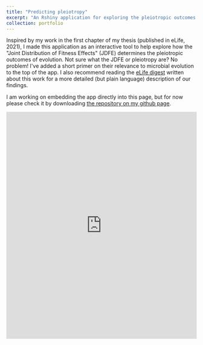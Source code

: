 ```yaml
---
title: "Predicting pleiotropy"
excerpt: "An Rshiny application for exploring the pleiotropic outcomes of evolution <br/><img src='/images/500x300.png'>"
collection: portfolio
---
```


Inspired by my work in the first chapter of my thesis (published in eLife, 2021), I made this application as an interactive tool to help explore how the "Joint Distribution of Fitness Effects" (JDFE) determines the pleiotropic outcomes of evolution. Not sure what the JDFE or pleiotropy are? No problem! I've added a short primer on their relevance to microbial evolution to the top of the app. I also recommend reading the [eLife digest](https://elifesciences.org/articles/73250) written about this work for a more detailed (but plain language) description of our findings. 

I am working on embedding the app directly into this page, but for now please check it by downloading [the repository on my github page](https://github.com/ardellsarah/JDFE_Rshiny_App). 

<iframe src="https://smardell.shinyapps.io/rshiny_jdfe/" width="100%" height="600" frameborder="0"></iframe>
